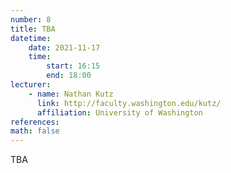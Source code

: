 ```yaml
---
number: 8
title: TBA
datetime:
    date: 2021-11-17
    time: 
        start: 16:15
        end: 18:00
lecturer: 
    - name: Nathan Kutz
      link: http://faculty.washington.edu/kutz/
      affiliation: University of Washington
references:
math: false
---
```


TBA